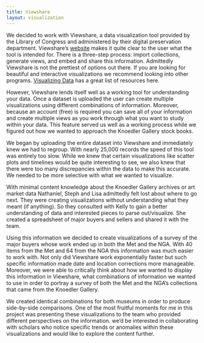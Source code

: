 ```yaml
---
title: Viewshare
layout: visualization
---
```

We decided to work with Viewshare, a data visualization tool provided by the Library of Congress and administered by their digital preservation department. Viewshare’s [website](http://viewshare.org/) makes it quite clear to the user what the tool is intended for. There is a three-step process: import collections, generate views, and embed and share this information. Admittedly Viewshare is not the prettiest of options out there. If you are looking for beautiful and interactive visualizations we recommend looking into other programs. [Visualizing Data](http://www.visualisingdata.com/index.php/resources) has a great list of resources here.

However, Viewshare lends itself well as a working tool for understanding your data. Once a dataset is uploaded the user can create multiple visualizations using different combinations of information. Moreover, because an account (free) is required you can save all of your information and create multiple views as you work through what you want to study within your data. This feature served us well as a working process while we figured out how we wanted to approach the Knoedler Gallery stock books.

We began by uploading the entire dataset into Viewshare and immediately knew we had to regroup. With nearly 25,000 records the speed of this tool was entirely too slow. While we knew that certain visualizations like scatter plots and timelines would be quite interesting to see, we also knew that there were too many discrepancies within the data to make this accurate. We needed to be more selective with what we wanted to visualize.

With minimal content knowledge about the Knoedler Gallery archives or art market data Nathaniel, Steph and Lisa admittedly felt lost about where to go next. They were creating visualizations without understanding what they meant (if anything). So they consulted with Kelly to gain a better understanding of data and interested pieces to parse out/visualize. She created a spreadsheet of major buyers and sellers and shared it with the team.

Using this information we decided to create visualizations of a survey of the major buyers whose work ended up in both the Met and the NGA. With 40 items from the Met and 64 from the NGA this information was much easier to work with. Not only did Viewshare work exponentially faster but such specific information made date and location corrections more manageable. Moreover, we were able to critically think about how we wanted to display this information in Viewshare, what combinations of information we wanted to use in order to portray a survey of both the Met and the NGA’s collections that came from the Knoedler Gallery.

We created identical combinations for both museums in order to produce side-by-side comparisons. One of the most fruitful moments for me in this project was presenting these visualizations to the team who provided different perspectives on the information. we’d be interested in collaborating with scholars who notice specific trends or anomalies within these visualizations and would like to explore the content further.